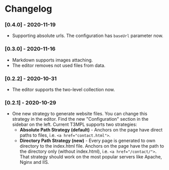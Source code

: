 # Changelog

### [0.4.0] - 2020-11-19

* Supporting absolute urls. The configuration has `baseUrl` parameter now.

### [0.3.0] - 2020-11-16

* Markdown supports images attaching.
* The editor removes not used files from data.

### [0.2.2] - 2020-10-31

* The editor supports the two-level collection now.

### [0.2.1] - 2020-10-29

* One new strategy to generate website files. You can change this strategy in the editor. Find the new "Configuration" section in the sidebar on the left. Current T3MPL supports two strategies:
  * **Absolute Path Strategy (default)** - Anchors on the page have direct paths to files, i.e. `<a href="contact.html">`.
  * **Directory Path Strategy (new)** - Every page is generated to own directory to the index.html file. Anchors on the page have the path to the directory only (without index.html), i.e. `<a href="/contact/">`. That strategy should work on the most popular servers like Apache, Nginx and IIS.
